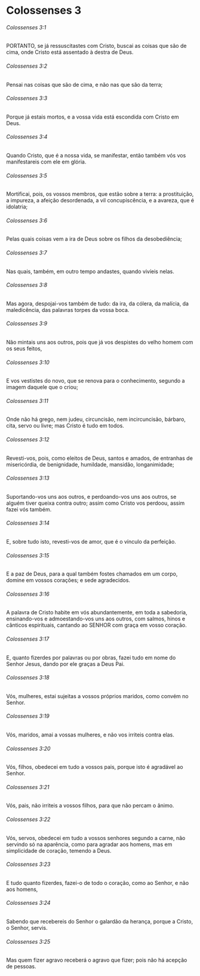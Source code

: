 # Colossenses 3

###### Colossenses 3:1

PORTANTO, se já ressuscitastes com Cristo, buscai as coisas que são de cima, onde Cristo está assentado à destra de Deus.

###### Colossenses 3:2

Pensai nas coisas que são de cima, e não nas que são da terra;

###### Colossenses 3:3

Porque já estais mortos, e a vossa vida está escondida com Cristo em Deus.

###### Colossenses 3:4

Quando Cristo, que é a nossa vida, se manifestar, então também vós vos manifestareis com ele em glória.

###### Colossenses 3:5

Mortificai, pois, os vossos membros, que estão sobre a terra: a prostituição, a impureza, a afeição desordenada, a vil concupiscência, e a avareza, que é idolatria;

###### Colossenses 3:6

Pelas quais coisas vem a ira de Deus sobre os filhos da desobediência;

###### Colossenses 3:7

Nas quais, também, em outro tempo andastes, quando vivíeis nelas.

###### Colossenses 3:8

Mas agora, despojai-vos também de tudo: da ira, da cólera, da malícia, da maledicência, das palavras torpes da vossa boca.

###### Colossenses 3:9

Não mintais uns aos outros, pois que já vos despistes do velho homem com os seus feitos,

###### Colossenses 3:10

E vos vestistes do novo, que se renova para o conhecimento, segundo a imagem daquele que o criou;

###### Colossenses 3:11

Onde não há grego, nem judeu, circuncisão, nem incircuncisão, bárbaro, cita, servo ou livre; mas Cristo é tudo em todos.

###### Colossenses 3:12

Revesti-vos, pois, como eleitos de Deus, santos e amados, de entranhas de misericórdia, de benignidade, humildade, mansidão, longanimidade;

###### Colossenses 3:13

Suportando-vos uns aos outros, e perdoando-vos uns aos outros, se alguém tiver queixa contra outro; assim como Cristo vos perdoou, assim fazei vós também.

###### Colossenses 3:14

E, sobre tudo isto, revesti-vos de amor, que é o vínculo da perfeição.

###### Colossenses 3:15

E a paz de Deus, para a qual também fostes chamados em um corpo, domine em vossos corações; e sede agradecidos.

###### Colossenses 3:16

A palavra de Cristo habite em vós abundantemente, em toda a sabedoria, ensinando-vos e admoestando-vos uns aos outros, com salmos, hinos e cânticos espirituais, cantando ao SENHOR com graça em vosso coração.

###### Colossenses 3:17

E, quanto fizerdes por palavras ou por obras, fazei tudo em nome do Senhor Jesus, dando por ele graças a Deus Pai.

###### Colossenses 3:18

Vós, mulheres, estai sujeitas a vossos próprios maridos, como convém no Senhor.

###### Colossenses 3:19

Vós, maridos, amai a vossas mulheres, e não vos irriteis contra elas.

###### Colossenses 3:20

Vós, filhos, obedecei em tudo a vossos pais, porque isto é agradável ao Senhor.

###### Colossenses 3:21

Vós, pais, não irriteis a vossos filhos, para que não percam o ânimo.

###### Colossenses 3:22

Vós, servos, obedecei em tudo a vossos senhores segundo a carne, não servindo só na aparência, como para agradar aos homens, mas em simplicidade de coração, temendo a Deus.

###### Colossenses 3:23

E tudo quanto fizerdes, fazei-o de todo o coração, como ao Senhor, e não aos homens,

###### Colossenses 3:24

Sabendo que recebereis do Senhor o galardão da herança, porque a Cristo, o Senhor, servis.

###### Colossenses 3:25

Mas quem fizer agravo receberá o agravo que fizer; pois não há acepção de pessoas.


